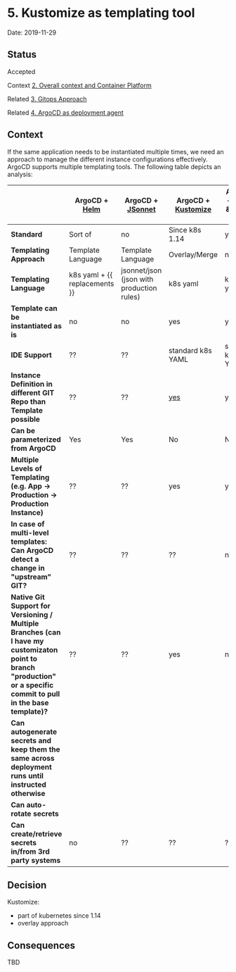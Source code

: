 # 5. Kustomize as templating tool

Date: 2019-11-29

## Status

Accepted

Context [2. Overall context and Container Platform](0002-overall-context-and-container-platform.md)

Related [3. Gitops Approach](0003-gitops-approach.md)

Related [4. ArgoCD as deployment agent](0004-argocd-as-deployment-agent.md)

## Context

If the same application needs to be instantiated multiple times, we need an approach to manage the different instance configurations effectively. ArgoCD supports multiple templating tools. The following table depicts an analysis:


 ||ArgoCD + [Helm](https://helm.sh/docs/)	|ArgoCD + [JSonnet](https://jsonnet.org) |ArgoCD + [Kustomize](https://github.com/kubernetes-sigs/kustomize)	|ArgoCD + Copy & Adapt Yaml	|Ansible + Jinja2	|Custom Operator
---|---|---|---|---|---|---
**Standard**	|Sort of	|no	|Since k8s 1.14	|yes	|sort of
**Templating Approach**	|Template Language	|Template Language	|Overlay/Merge|	none|Template Language||	
**Templating Language**|k8s yaml + {{ replacements }}	|jsonnet/json (json with production rules)	|k8s yaml	|k8s yaml	|k8s yaml + {{ replacements }}	
**Template can be instantiated as is**	|no	|no	|yes	|yes	|no	
**IDE Support**	|??	|??	|standard k8s YAML	|standard k8s YAML	|	
**Instance Definition in different GIT Repo than Template possible**	|??	|??	|[yes](https://github.com/kubernetes-sigs/kustomize/blob/master/examples/remoteBuild.md)	|yes
**Can be parameterized from ArgoCD**	|Yes	|Yes	|No	|No	|??	
**Multiple Levels of Templating (e.g. App -> Production -> Production Instance)**	|??	|??	|yes	|yes	|??	
**In case of multi-level templates: Can ArgoCD detect a change in "upstream" GIT?**	|??	|??	|??	|no		
**Native Git Support for Versioning / Multiple Branches (can I have my customizaton point to branch "production" or a specific commit to pull in the base template)?**	|??	|??	|yes	|no		
**Can autogenerate secrets and keep them the same across deployment runs until instructed otherwise**||||					
**Can auto-rotate secrets**||||
**Can create/retrieve secrets in/from 3rd party systems**	|no|??|??|??|yes				

## Decision

Kustomize:
* part of kubernetes since 1.14
* overlay approach

## Consequences

TBD